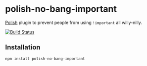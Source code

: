 # polish-no-bang-important
[Polish](https://github.com/brendanlacroix/polish-css) plugin to prevent people from using `!important` all willy-nilly.

[![Build Status](https://travis-ci.org/brendanlacroix/polish-no-bang-important.svg?branch=master)](https://travis-ci.org/brendanlacroix/polish-no-bang-important)

## Installation
`npm install polish-no-bang-important`

